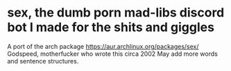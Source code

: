 # sex, the dumb porn mad-libs discord bot I made for the shits and giggles 
A port of the arch package https://aur.archlinux.org/packages/sex/  Godspeed, motherfucker who wrote this circa 2002  May add more words and sentence structures.
